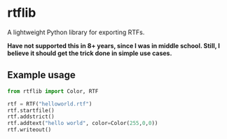 # rtflib
A lightweight Python library for exporting RTFs.

**Have not supported this in 8+ years, since I was in middle school. Still, I believe it should get the trick done in simple use cases.**

## Example usage

```python
from rtflib import Color, RTF

rtf = RTF("helloworld.rtf")
rtf.startfile()
rtf.addstrict()
rtf.addtext("hello world", color=Color(255,0,0))
rtf.writeout()
```
